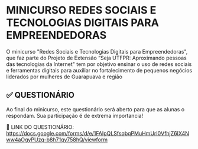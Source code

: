 # MINICURSO REDES SOCIAIS E TECNOLOGIAS DIGITAIS PARA EMPREENDEDORAS
O minicurso "Redes Sociais e Tecnologias Digitais para Empreendedoras", que faz parte do Projeto de Extensão “Seja UTFPR: Aproximando pessoas das tecnologias da Internet" tem por objetivo ensinar o uso de redes sociais e ferramentas digitais para auxiliar no fortalecimento de pequenos negócios liderados por mulheres de Guarapuava e região

## ✅ QUESTIONÁRIO
Ao final do minicurso, este questionário será aberto para que as alunas o respondam. Sua participação é de extrema importancia!

🔗 LINK DO QUESTIONÁRIO: https://docs.google.com/forms/d/e/1FAIpQLSfsqbqPMuHmUrI0VfhjZ6IX4Nww4aOgyPUzq-b8h71qy758hQ/viewform
